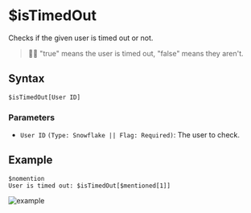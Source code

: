 # $isTimedOut
Checks if the given user is timed out or not.

> 🧙‍♂️ "true" means the user is timed out, "false" means they aren't.

## Syntax
```
$isTimedOut[User ID]
```

### Parameters
- `User ID` `(Type: Snowflake || Flag: Required)`: The user to check.

## Example
```
$nomention
User is timed out: $isTimedOut[$mentioned[1]]
```
![example](https://user-images.githubusercontent.com/94063167/198900738-ed1059b6-0d73-4e97-8669-40c770281e51.png)
